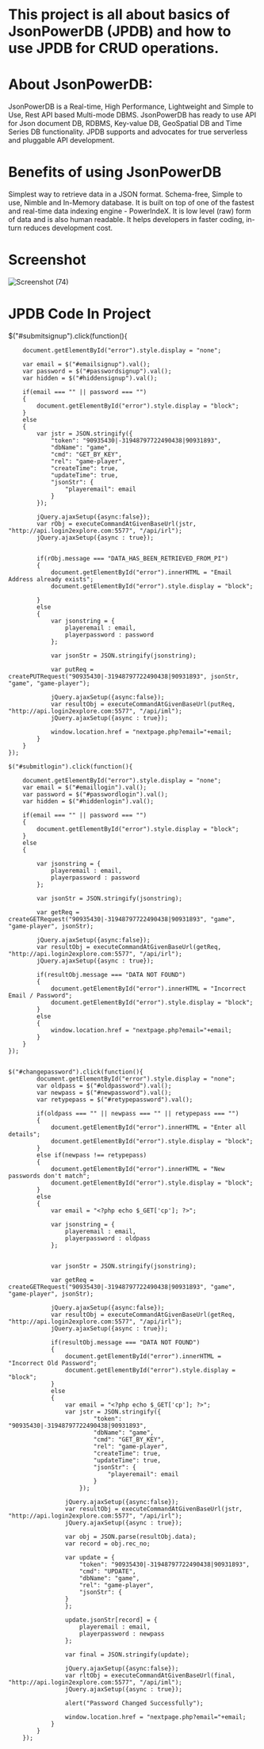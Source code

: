 # This project is all about basics of JsonPowerDB (JPDB) and how to use JPDB for CRUD operations.

# About JsonPowerDB:
JsonPowerDB is a Real-time, High Performance, Lightweight and Simple to Use, Rest API based Multi-mode DBMS. JsonPowerDB has ready to use API for Json document DB, RDBMS, Key-value DB, GeoSpatial DB and Time Series DB functionality. JPDB supports and advocates for true serverless and pluggable API development.

# Benefits of using JsonPowerDB
Simplest way to retrieve data in a JSON format.
Schema-free, Simple to use, Nimble and In-Memory database.
It is built on top of one of the fastest and real-time data indexing engine - PowerIndeX.
It is low level (raw) form of data and is also human readable.
It helps developers in faster coding, in-turn reduces development cost.

# Screenshot
![Screenshot (74)](https://user-images.githubusercontent.com/59838695/107844020-f8971c80-6df5-11eb-8afa-7f9ed28e2f17.png)

# JPDB Code In Project

$("#submitsignup").click(function(){

        document.getElementById("error").style.display = "none";

        var email = $("#emailsignup").val();
        var password = $("#passwordsignup").val();
        var hidden = $("#hiddensignup").val();

        if(email === "" || password === "")
        {
            document.getElementById("error").style.display = "block";
        }
        else
        {
            var jstr = JSON.stringify({
                "token": "90935430|-31948797722490438|90931893",
                "dbName": "game",
                "cmd": "GET_BY_KEY",
                "rel": "game-player",
                "createTime": true,
                "updateTime": true,
                "jsonStr": {
                    "playeremail": email
                }
            });

            jQuery.ajaxSetup({async:false});
            var rObj = executeCommandAtGivenBaseUrl(jstr, "http://api.login2explore.com:5577", "/api/irl");
            jQuery.ajaxSetup({async : true});
            

            if(rObj.message === "DATA_HAS_BEEN_RETRIEVED_FROM_PI")
            {
                document.getElementById("error").innerHTML = "Email Address already exists";
                document.getElementById("error").style.display = "block";
                    
            }
            else
            {
                var jsonstring = {
                    playeremail : email,
                    playerpassword : password
                };

                var jsonStr = JSON.stringify(jsonstring);
                
                var putReq = createPUTRequest("90935430|-31948797722490438|90931893", jsonStr, "game", "game-player");

                jQuery.ajaxSetup({async:false});
                var resultObj = executeCommandAtGivenBaseUrl(putReq, "http://api.login2explore.com:5577", "/api/iml");
                jQuery.ajaxSetup({async : true});

                window.location.href = "nextpage.php?email="+email;
            }  
        }
    });

    $("#submitlogin").click(function(){
        
        document.getElementById("error").style.display = "none";
        var email = $("#emaillogin").val();
        var password = $("#passwordlogin").val();
        var hidden = $("#hiddenlogin").val();
        
        if(email === "" || password === "")
        {
            document.getElementById("error").style.display = "block";
        } 
        else
        {
            
            var jsonstring = {
                playeremail : email,
                playerpassword : password
            };

            var jsonStr = JSON.stringify(jsonstring);

            var getReq = createGETRequest("90935430|-31948797722490438|90931893", "game", "game-player", jsonStr);

            jQuery.ajaxSetup({async:false});
            var resultObj = executeCommandAtGivenBaseUrl(getReq, "http://api.login2explore.com:5577", "/api/irl");
            jQuery.ajaxSetup({async : true});

            if(resultObj.message === "DATA NOT FOUND")
            {
                document.getElementById("error").innerHTML = "Incorrect Email / Password";
                document.getElementById("error").style.display = "block";   
            }
            else
            {
                window.location.href = "nextpage.php?email="+email;
            }
        }
    });
    
    
    $("#changepassword").click(function(){
            document.getElementById("error").style.display = "none";
            var oldpass = $("#oldpassword").val();
            var newpass = $("#newpassword").val();
            var retypepass = $("#retypepassword").val();

            if(oldpass === "" || newpass === "" || retypepass === "")
            {
                document.getElementById("error").innerHTML = "Enter all details";
                document.getElementById("error").style.display = "block";
            }
            else if(newpass !== retypepass)
            {
                document.getElementById("error").innerHTML = "New passwords don't match";
                document.getElementById("error").style.display = "block";
            }
            else
            {
                var email = "<?php echo $_GET['cp']; ?>";

                var jsonstring = {
                    playeremail : email,
                    playerpassword : oldpass
                };

                
                var jsonStr = JSON.stringify(jsonstring);
                
                var getReq = createGETRequest("90935430|-31948797722490438|90931893", "game", "game-player", jsonStr);

                jQuery.ajaxSetup({async:false});
                var resultObj = executeCommandAtGivenBaseUrl(getReq, "http://api.login2explore.com:5577", "/api/irl");
                jQuery.ajaxSetup({async : true});

                if(resultObj.message === "DATA NOT FOUND")
                {
                    document.getElementById("error").innerHTML = "Incorrect Old Password";
                    document.getElementById("error").style.display = "block";   
                }
                else
                {
                    var email = "<?php echo $_GET['cp']; ?>";
                    var jstr = JSON.stringify({
                            "token": "90935430|-31948797722490438|90931893",
                            "dbName": "game",
                            "cmd": "GET_BY_KEY",
                            "rel": "game-player",
                            "createTime": true,
                            "updateTime": true,
                            "jsonStr": {
                                "playeremail": email
                            }
                        });

                    jQuery.ajaxSetup({async:false});
                    var resultObj = executeCommandAtGivenBaseUrl(jstr, "http://api.login2explore.com:5577", "/api/irl");
                    jQuery.ajaxSetup({async : true});

                    var obj = JSON.parse(resultObj.data);
                    var record = obj.rec_no;

                    var update = {
                        "token": "90935430|-31948797722490438|90931893",
                        "cmd": "UPDATE",
                        "dbName": "game",
                        "rel": "game-player",
                        "jsonStr": {
                    }
                    };

                    update.jsonStr[record] = {
                        playeremail : email,
                        playerpassword : newpass
                    };

                    var final = JSON.stringify(update);

                    jQuery.ajaxSetup({async:false});
                    var rltObj = executeCommandAtGivenBaseUrl(final, "http://api.login2explore.com:5577", "/api/iml");
                    jQuery.ajaxSetup({async : true});

                    alert("Password Changed Successfully");

                    window.location.href = "nextpage.php?email="+email;
                }
            }
        });
